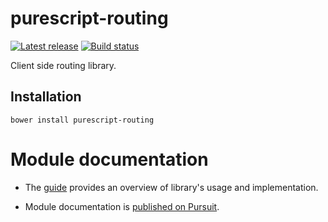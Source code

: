 # purescript-routing

[![Latest release](http://img.shields.io/github/release/purescript-contrib/purescript-routing.svg)](https://github.com/purescript-contrib/purescript-routing/releases)
[![Build status](https://travis-ci.org/purescript-contrib/purescript-routing.svg?branch=master)](https://travis-ci.org/purescript-contrib/purescript-routing)

Client side routing library.

## Installation

```shell
bower install purescript-routing
```

# Module documentation

- The [guide](GUIDE.md) provides an overview of library's usage and implementation.

- Module documentation is [published on Pursuit](http://pursuit.purescript.org/packages/purescript-routing).
